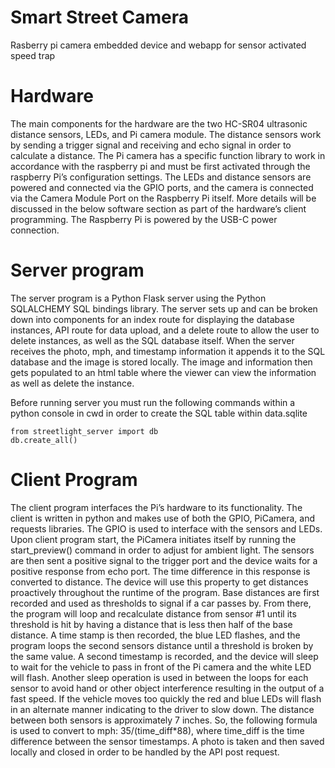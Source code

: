 # Smart Street Camera
 Rasberry pi camera embedded device and webapp for sensor activated speed trap

# Hardware
The main components for the hardware are the two HC-SR04 ultrasonic distance sensors, LEDs, and Pi camera module. The distance sensors work by sending a trigger signal and receiving and echo signal in order to calculate a distance. The Pi camera has a specific function library to work in accordance with the raspberry pi and must be first activated through the raspberry Pi’s configuration settings. The LEDs and distance sensors are powered and connected via the GPIO ports, and the camera is connected via the Camera Module Port on the Raspberry Pi itself. More details will be discussed in the below software section as part of the hardware’s client programming. The Raspberry Pi is powered by the USB-C power connection.

# Server program
The server program is a Python Flask server using the Python SQLALCHEMY SQL bindings library. The server sets up and can be broken down into components for an index route for displaying the database instances, API route for data upload, and a delete route to allow the user to delete instances, as well as the SQL database itself. When the server receives the photo, mph, and timestamp information it appends it to the SQL database and the image is stored locally. The image and information then gets populated to an html table where the viewer can view the information as well as delete the instance.

Before running server you must run the following commands within a python console in cwd in order to create the SQL table within data.sqlite

```
from streetlight_server import db
db.create_all()
```


# Client Program

The client program interfaces the Pi’s hardware to its functionality. The client is written in python and makes use of both the GPIO, PiCamera, and requests libraries. The GPIO is used to interface with the sensors and LEDs. Upon client program start, the PiCamera initiates itself by running the start_preview() command in order to adjust for ambient light. The sensors are then sent a positive signal to the trigger port and the device waits for a positive response from echo port. The time difference in this response is converted to distance. The device will use this property to get distances proactively throughout the runtime of the program. Base distances are first recorded and used as thresholds to signal if a car passes by. From there, the program will loop and recalculate distance from sensor #1 until its threshold is hit by having a distance that is less then half of the base distance. A time stamp is then recorded, the blue LED flashes, and the program loops the second sensors distance until a threshold is broken by the same value. A second timestamp is recorded, and the device will sleep to wait for the vehicle to pass in front of the Pi camera and the white LED will flash. Another sleep operation is used in between the loops for each sensor to avoid hand or other object interference resulting in the output of a fast speed. If the vehicle moves too quickly the red and blue LEDs will flash in an alternate manner indicating to the driver to slow down. The distance between both sensors is approximately 7 inches. So, the following formula is used to convert to mph: 35/(time_diff*88), where time_diff is the time difference between the sensor timestamps. A photo is taken and then saved locally and closed in order to be handled by the API post request.


